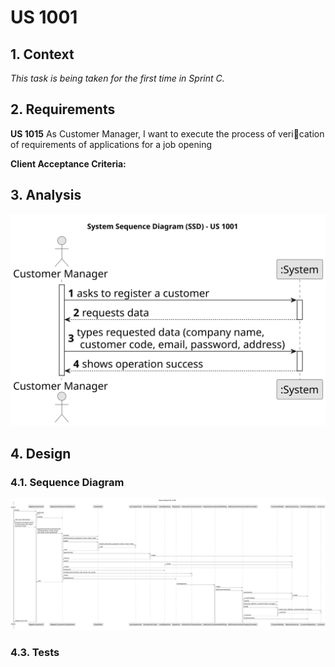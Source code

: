 # US 1001

## 1. Context

*This task is being taken for the first time in Sprint C.*

## 2. Requirements

**US 1015** As Customer Manager, I want to execute the process of verication of requirements
of applications for a job opening

**Client Acceptance Criteria:**

## 3. Analysis

![SSD](analysis/us1001-RegisterCustomer-SSD.svg)

## 4. Design


### 4.1. Sequence Diagram

![SD](design/us1001-RegisterCustomer-SD.svg)

### 4.3. Tests

```

````